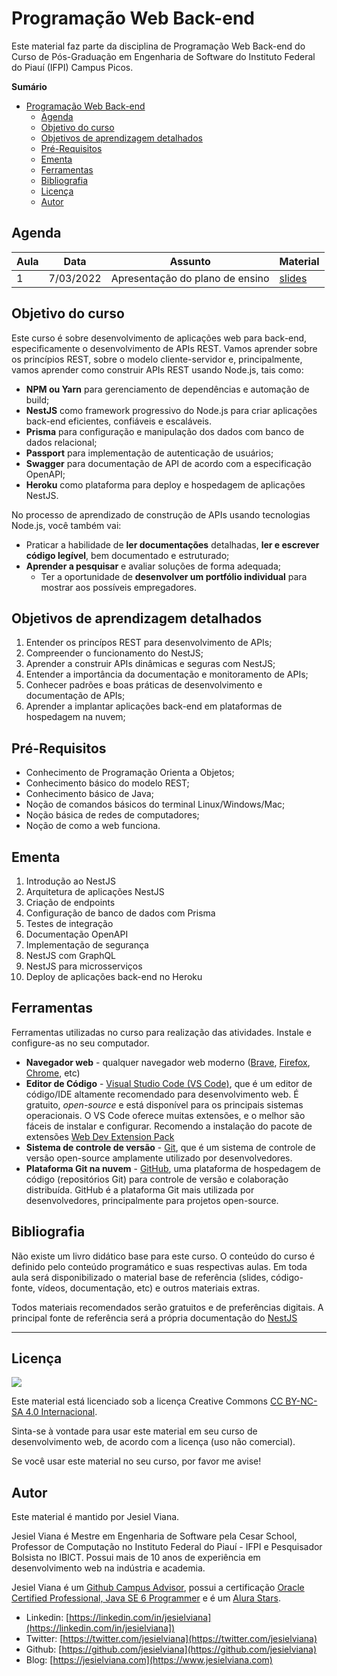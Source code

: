 # Programação Web Back-end

Este material faz parte da disciplina de Programação Web Back-end do Curso de Pós-Graduação em Engenharia de Software do Instituto Federal do Piauí (IFPI) Campus Picos.

**Sumário**
- [Programação Web Back-end](#programação-web-back-end)
  - [Agenda](#agenda)
  - [Objetivo do curso](#objetivo-do-curso)
  - [Objetivos de aprendizagem detalhados](#objetivos-de-aprendizagem-detalhados)
  - [Pré-Requisitos](#pré-requisitos)
  - [Ementa](#ementa)
  - [Ferramentas](#ferramentas)
  - [Bibliografia](#bibliografia)
  - [Licença](#licença)
  - [Autor](#autor)

## Agenda 
| Aula | Data      | Assunto                         | Material                              |
| ---- | --------- | ------------------------------- | ------------------------------------- |
| 1    | 7/03/2022 | Apresentação do plano de ensino | [slides](slides/1-plano-de-ensino.md) |



## Objetivo do curso

Este curso é sobre desenvolvimento de aplicações web para back-end, especificamente o desenvolvimento de APIs REST. Vamos aprender sobre os princípios REST, sobre o modelo cliente-servidor e, principalmente, vamos aprender como construir APIs REST usando Node.js, tais como:

- **NPM ou Yarn** para gerenciamento de dependências e automação de build;
-  **NestJS** como framework progressivo do Node.js para criar aplicações back-end eficientes, confiáveis e escaláveis. 
- **Prisma** para configuração e manipulação dos dados com banco de dados relacional;
-  **Passport** para implementação de autenticação de usuários;
-  **Swagger** para documentação de API de acordo com a especificação OpenAPI;
-  **Heroku** como plataforma para deploy e hospedagem de aplicações NestJS.

No processo de aprendizado de construção de APIs usando tecnologias Node.js, você também vai:

- Praticar a habilidade de **ler documentações** detalhadas, **ler e escrever código legível**, bem documentado e estruturado;
- **Aprender a pesquisar** e avaliar soluções de forma adequada;
  - Ter a oportunidade de **desenvolver um portfólio individual** para mostrar aos possíveis empregadores.

## Objetivos de aprendizagem detalhados

1. Entender os princípos REST para desenvolvimento de APIs;
1. Compreender o funcionamento do NestJS;
1. Aprender a construir APIs dinâmicas e seguras com NestJS;
1.  Entender a importância da documentação e monitoramento de APIs;
1. Conhecer padrões e boas práticas de desenvolvimento e documentação de APIs;
1. Aprender a implantar aplicações back-end em plataformas de hospedagem na nuvem;

## Pré-Requisitos

* Conhecimento de Programação Orienta a Objetos;
* Conhecimento básico do modelo REST;
* Conhecimento básico de Java;
* Noção de comandos básicos do terminal Linux/Windows/Mac;
* Noção básica de redes de computadores;
* Noção de como a web funciona.

## Ementa

1. Introdução ao NestJS
2. Arquitetura de aplicações NestJS
3. Criação de endpoints
4. Configuração de banco de dados com Prisma
5. Testes de integração
6. Documentação OpenAPI
7. Implementação de segurança
8. NestJS com GraphQL
9. NestJS para microsserviços
10. Deploy de aplicações back-end no Heroku

## Ferramentas 

Ferramentas utilizadas no curso para realização das atividades. Instale e configure-as no seu computador.

* **Navegador web** - qualquer navegador web moderno ([Brave](https://brave.com), [Firefox](https://www.mozilla.org/en-US/firefox/new/), [Chrome](https://www.google.com/chrome/), etc)
* **Editor de Código** - [Visual Studio Code (VS Code)](https://code.visualstudio.com), que é um editor de código/IDE altamente recomendado para desenvolvimento web. É gratuito, _open-source_ e está disponível para os principais sistemas operacionais. O VS Code oferece muitas extensões, e o melhor são fáceis de instalar e configurar. Recomendo a instalação do pacote de extensões [Web Dev Extension Pack](https://marketplace.visualstudio.com/items?itemName=jesielviana.web-dev-extension-pack)
* **Sistema de controle de versão** - [Git](https://git-scm.com), que é um sistema de controle de versão open-source amplamente utilizado por desenvolvedores.
* **Plataforma Git na nuvem** - [GitHub](https://github.com), uma plataforma de hospedagem de código (repositórios Git) para controle de versão e colaboração distribuída. GitHub é a plataforma Git mais utilizada por desenvolvedores, principalmente para projetos open-source.

## Bibliografia

Não existe um livro didático base para este curso. O conteúdo do curso é definido pelo conteúdo programático e suas respectivas aulas. Em toda aula será disponibilizado o material base de referência (slides, código-fonte, vídeos, documentação, etc) e outros materiais extras. 

Todos materiais recomendados serão gratuitos e de preferências digitais. A principal fonte de referência será a própria documentação do [NestJS](https://docs.nestjs.com)


---

## Licença

![](https://licensebuttons.net/l/by-nc-sa/4.0/88x31.png)

Este material está licenciado sob a licença Creative Commons [CC BY-NC-SA 4.0 Internacional](https://creativecommons.org/licenses/by-nc-sa/4.0/deed.pt_BR).

Sinta-se à vontade para usar este material em seu curso de desenvolvimento web, de acordo com a licença (uso não comercial).

Se você usar este material no seu curso, por favor me avise!

## Autor

Este material é mantido por Jesiel Viana.

Jesiel Viana é Mestre em Engenharia de Software pela Cesar School, Professor de Computação no Instituto Federal do Piauí - IFPI e Pesquisador Bolsista no IBICT. Possui mais de 10 anos de experiência em desenvolvimento web na indústria e academia. 

Jesiel Viana é um [Github Campus Advisor](https://education.github.com/teachers/advisors), possui a certificação [Oracle Certified Professional, Java SE 6 Programmer](https://www.credly.com/badges/b53a6b6d-baae-4fa3-88d6-1550d33e1e0a/public_url) e é um [Alura Stars](https://www.alura.com.br/stars).
* Linkedin: [https://linkedin.com/in/jesielviana](https://linkedin.com/in/jesielviana])
* Twitter: [https://twitter.com/jesielviana](https://twitter.com/jesielviana)
* Github: [https://github.com/jesielviana](https://github.com/jesielviana)
* Blog:  [https://jesielviana.com](https://www.jesielviana.com)
